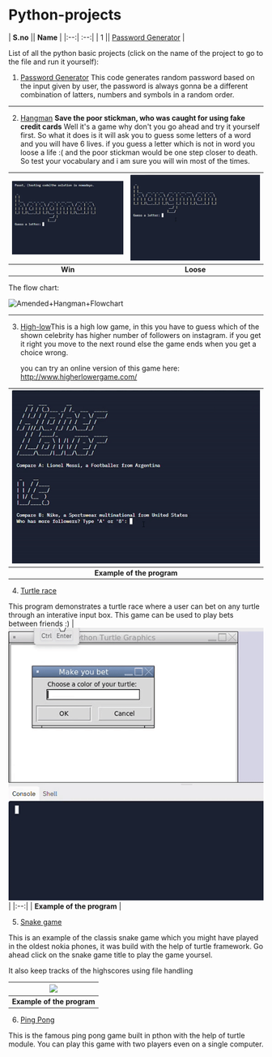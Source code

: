 # Python-projects
| **S.no** || **Name** |
|:--:| :--:|
| 1 || [Password Generator](https://replit.com/@preetpalsinghsp/password-generator-start#Password%20Generator.py) |


List of all the python basic projects (click on the name of the project to go to the file and run it yourself): 
1. [Password Generator](https://replit.com/@preetpalsinghsp/password-generator-start#Password%20Generator.py)
This code generates random password based on the input given by user, the password is always gonna be a different combination of latters, numbers and symbols in a random order.
 
 - - - -
 
2. [Hangman](https://replit.com/@preetpalsinghsp/Hangman)
**Save the poor stickman, who was caught for using fake credit cards**
Well it's a game why don't you go ahead and try it yourself first. So what it does is it will ask you to guess some letters of a word and you will have 6 lives. if you guess a letter which is not in word you loose a life :( and the poor stickman would be one step closer to death. So test your vocabulary and i am sure you will win most of the times.

| ![](images/win.gif) | ![](images/loose.gif) |
|:--:| :--:|
| **Win** | **Loose** |

The flow chart:

<img width="498" alt="Amended+Hangman+Flowchart" src="https://user-images.githubusercontent.com/38079818/140611715-b4b6491f-df07-491b-aa03-2ef57383803a.png">

 - - - -
 
3. [High-low](https://replit.com/@preetpalsinghsp/higher-lower-start#main.py)This is a high low game, in this you have to guess which of the shown celebrity has higher number of followers on instagram. if you get it right you move to the next round else the game ends when you get a choice wrong.

      you can try an online version of this game here:
        http://www.higherlowergame.com/

| ![](images/winhigh.gif) |
|:--:|
| **Example of the program** |

4. [Turtle race](https://replit.com/@preetpalsinghsp/Turtle-race#main.py)
 
 This program demonstrates a turtle race where a user can bet on any turtle through an interative input box. This game can be used to play bets between friends :)
| ![](images/turtlerace.gif) |
|:--:|
| **Example of the program** |

5. [Snake game](https://github.com/preetpalsinghspat/Python-projects/tree/main/Snake%20game)

 This is an example of the classis snake game which you might have played in the oldest nokia phones, it was build with the help of turtle framework. Go ahead click on the snake   game title to play the game yoursel.
 
 It also keep tracks of the highscores using file handling
 
| ![](images/snake.gif) |
|:--:|
| **Example of the program** |
 
 
 6. [Ping Pong](...)
 
 This is the famous ping pong game built in pthon with the help of turtle module. You can play this game with two players even on a single computer.
 
